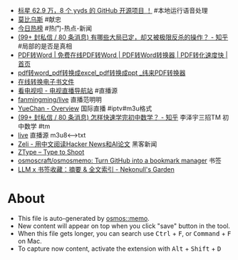 - [标星 62.9 万，8 个 yyds 的 GitHub 开源项目 ！](https://zhuanlan.zhihu.com/p/1888285078272066715) #本地运行语音处理
- [莫比乌斯](https://onojyun.com/) #献忠
- [今日热榜](https://tophub.today/) #热门-热点-新闻
- [(99+ 封私信 / 80 条消息) 有哪些大局已定，却又被极限反杀的操作？ - 知乎](https://www.zhihu.com/question/60843717) #局部的是否是真相
- [PDF转Word | 免费在线PDF转Word |  PDF转Word转换器 | PDF转化速度快 | 首页](https://www.alltoall.net/)
- [pdf转word_pdf转换成excel_pdf转换成ppt _纬来PDF转换器](https://www.pdfpai.com/)
- [在线转换电子书文件](https://www.aconvert.com/cn/ebook/)
- [看电视呗 - 电视直播导航站](http://8.138.7.223/) #直播源
- [fanmingming/live](https://github.com/fanmingming/live) 直播范明明
- [YueChan - Overview](https://github.com/YueChan) 国际直播 #iptv#m3u格式
- [(99+ 封私信 / 80 条消息) 怎样快速学完初中数学？ - 知乎](https://www.zhihu.com/question/446652955/answer/4492809993) 李泽宇三招TM 初中数学  #tm
- [live](https://live.fanmingming.com/) 直播源 m3u8<-->txt
- [Zeli - 用中文阅读Hacker News和AI论文](https://zeli.app/zh) 黑客新闻
- [ZType – Type to Shoot](https://zty.pe/)
- [osmoscraft/osmosmemo: Turn GitHub into a bookmark manager](https://github.com/osmoscraft/osmosmemo) 书签
- [LLM x 书签收藏：摘要 & 全文索引 - Nekonull's Garden](https://nekonull.me/posts/llm_x_bookmark/)


# About

- This file is auto-generated by [osmos::memo](https://github.com/osmoscraft/osmosmemo).
- New content will appear on top when you click "save" button in the tool.
- When this file gets longer, you can search use <kbd>Ctrl</kbd> + <kbd>F</kbd>, or <kbd>Command</kbd> + <kbd>F</kbd> on Mac.
- To capture now content, activate the extension with <kbd>Alt</kbd> + <kbd>Shift</kbd> + <kbd>D</kbd>
